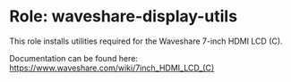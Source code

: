 # Role: waveshare-display-utils

This role installs utilities required for the Waveshare 7-inch HDMI LCD (C).

Documentation can be found here: https://www.waveshare.com/wiki/7inch_HDMI_LCD_(C)
